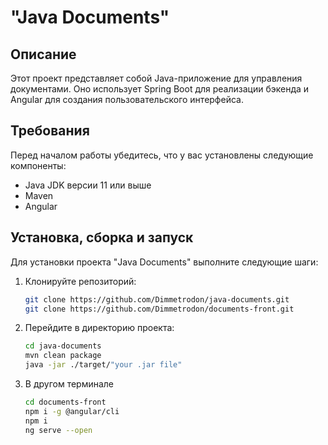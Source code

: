 # "Java Documents"

## Описание

Этот проект представляет собой Java-приложение для управления документами. Оно использует Spring Boot для реализации бэкенда и Angular для создания пользовательского интерфейса.

## Требования

Перед началом работы убедитесь, что у вас установлены следующие компоненты:

-   Java JDK версии 11 или выше
-   Maven
-   Angular

## Установка, сборка и запуск

Для установки проекта "Java Documents" выполните следующие шаги:

1. Клонируйте репозиторий:
    ```bash
    git clone https://github.com/Dimmetrodon/java-documents.git
    git clone https://github.com/Dimmetrodon/documents-front.git
    ```
2. Перейдите в директорию проекта:
    ```bash
    cd java-documents
    mvn clean package
    java -jar ./target/"your .jar file"
    ```
3. В другом терминале
    ```bash
    cd documents-front
    npm i -g @angular/cli
    npm i
    ng serve --open
    ```
